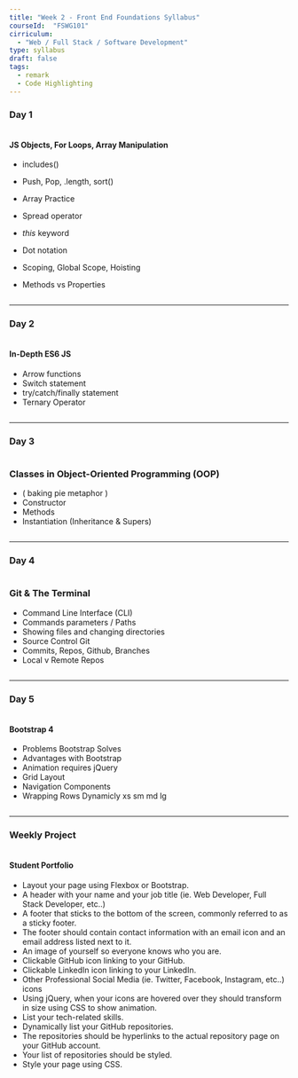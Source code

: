 ```yaml
---
title: "Week 2 - Front End Foundations Syllabus"
courseId:  "FSWG101"
cirriculum:  
  - "Web / Full Stack / Software Development"
type: syllabus
draft: false
tags:
  - remark
  - Code Highlighting
---
```


### Day 1

<div class="row">
<div class="column">

#### JS Objects, For Loops, Array Manipulation

* includes()
* Push, Pop, .length, sort()
* Array Practice
* Spread operator


* _this_ keyword
* Dot notation
* Scoping, Global Scope, Hoisting
* Methods vs Properties

</div>
</div>

---

### Day 2

<div class="row">
<div class="column">

#### In-Depth ES6 JS

* Arrow functions
* Switch statement
* try/catch/finally statement
* Ternary Operator

</div>
</div>

---

### Day 3

<div class="row">
<div class="column">

### Classes in Object-Oriented Programming (OOP)
* ( baking pie metaphor )
* Constructor
* Methods
* Instantiation (Inheritance & Supers)

</div>
</div>

---

### Day 4

<div class="row">
<div class="column">

### Git & The Terminal

* Command Line Interface (CLI)
* Commands parameters / Paths
* Showing files and changing directories
* Source Control Git
* Commits, Repos, Github, Branches
* Local v Remote Repos

</div>
</div>

---

### Day 5

<div class="row">
<div class="column">

#### Bootstrap 4

* Problems Bootstrap Solves
* Advantages with Bootstrap
* Animation requires jQuery
* Grid Layout
* Navigation Components
* Wrapping Rows Dynamicly xs sm md lg

</div>
</div>

---

### Weekly Project

<div class="row">
<div class="column">

#### Student Portfolio

* Layout your page using Flexbox or Bootstrap.
* A header with your name and your job title (ie. Web Developer, Full Stack Developer, etc..)
* A footer that sticks to the bottom of the screen, commonly referred to as a sticky footer.
* The footer should contain contact information with an email icon and an email address listed next to it.
* An image of yourself so everyone knows who you are.
* Clickable GitHub icon linking to your GitHub.
* Clickable LinkedIn icon linking to your LinkedIn.
* Other Professional Social Media (ie. Twitter, Facebook, Instagram, etc..) icons
* Using jQuery, when your icons are hovered over they should transform in size using CSS to show animation.
* List your tech-related skills.
* Dynamically list your GitHub repositories.
* The repositories should be hyperlinks to the actual repository page on your GitHub account.
* Your list of repositories should be styled.
* Style your page using CSS.

</div>
</div>
